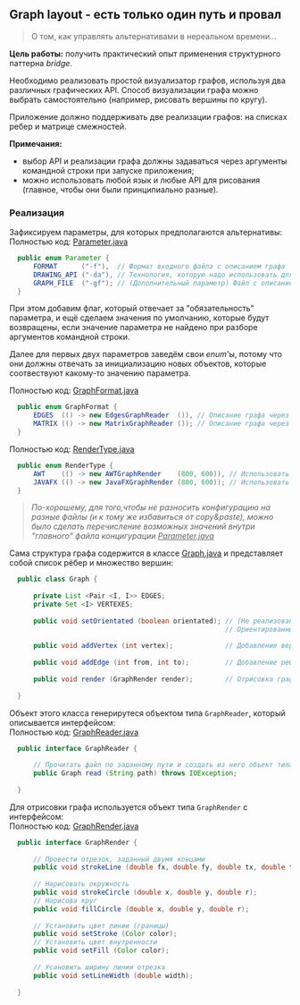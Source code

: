 ## Graph layout - есть только один путь и провал
> О том, как управлять альтернативами в нереальном времени...

**Цель работы:** получить практический опыт применения структурного паттерна _bridge_.

Необходимо реализовать простой визуализатор графов, используя два различных графических API. 
Способ визуализации графа можно выбрать самостоятельно (например, рисовать вершины по кругу).

Приложение должно поддерживать две реализации графов: на списках ребер и матрице смежностей.

**Примечания:**
* выбор API и реализации графа должны задаваться через аргументы командной строки при запуске приложения;
* можно использовать любой язык и любые API для рисования (главное, чтобы они были принципиально разные).

### Реализация

Зафиксируем параметры, для которых предполагаются альтернативы:  
Полностью код: [Parameter.java](src/main/java/ru/shemplo/graphlay/io/Parameter.java)
```java
  public enum Parameter {
      FORMAT      ("-f"),  // Формат входного файла с описанием графа
      DRAWING_API ("-da"), // Технология, которую надо использовать для рендеринга графа
      GRAPH_FILE  ("-gf"); // (Дополнительный параметр) Файл с описанием графа
  }
```
При этом добавим флаг, который отвечает за "обязательность" параметра, 
и ещё сделаем значения по умолчанию, которые будут возвращены, 
если значение параметра не найдено при разборе аргументов командной строки.

Далее для первых двух параметров заведём свои _enum_'ы, 
потому что они должны отвечать за инициализацию новых объектов, 
которые соотвествуют какому-то значению параметра.

Полностью код: [GraphFormat.java](src/main/java/ru/shemplo/graphlay/GraphFormat.java)
```java
  public enum GraphFormat {
      EDGES  (() -> new EdgesGraphReader  ()), // Описание графа через список рёбер
      MATRIX (() -> new MatrixGraphReader ()); // Описание графа через матрицу смежности
  }
```

Полностью код: [RenderType.java](src/main/java/ru/shemplo/graphlay/RenderType.java)
```java
  public enum RenderType {
      AWT    (() -> new AWTGraphRender    (800, 600)), // Использовать Java Swing (и java.awt.Canvas) для отрисовки
      JAVAFX (() -> new JavaFXGraphRender (800, 600)); // Использовать JavaFX для отрисовки графа
  }
```
> _По-хорошему, для того,чтобы не разносить конфигурацию на разные файлы (и к тому же избавиться от copy&paste),
можно было сделать перечисление возможных значений внутри "главного" файла концигурации <u>Parameter.java</u>_

Сама структура графа содержится в классе 
[Graph.java](src/main/java/ru/shemplo/graphlay/graph/Graph.java)
и представляет собой список рёбер и множество вершин:
```java
  public class Graph {
      
      private List <Pair <I, I>> EDGES;
      private Set <I> VERTEXES;
      
      public void setOrientated (boolean orientated); // (Не реализовано в полной мере) 
                                                      // Ориентированный / неориентированный граф
      
      public void addVertex (int vertex);             // Добавление вершины в граф
      
      public void addEdge (int from, int to);         // Добавление ребра в граф
      
      public void render (GraphRender render);        // Отрисовка графа на канве
      
  }
```

Объект этого класса генерирутеся объектом типа `GraphReader`, который описывается интерфейсом:  
Полностью код: [GraphReader.java](src/main/java/ru/shemplo/graphlay/io/GraphReader.java)
```java
  public interface GraphReader {
  
      // Прочитать файл по заданному пути и создать из него объект типа Graph
      public Graph read (String path) throws IOException;
  
  }
```

Для отрисовки графа используется объект типа `GraphRender` с интерфейсом:  
Полностью код: [GraphRender.java](src/main/java/ru/shemplo/graphlay/gfx/GraphRender.java)
```java
  public interface GraphRender {
      
      // Провести отрезок, заданный двумя концами
      public void strokeLine (double fx, double fy, double tx, double ty);
    
      // Нарисовать окружность
      public void strokeCircle (double x, double y, double r);
      // Нарисова круг
      public void fillCircle (double x, double y, double r);
    
      // Установить цвет линии (границы)
      public void setStroke (Color color);
      // Установить цвет внутренности
      public void setFill (Color color);
    
      // Усановить ширину линии отрезка
      public void setLineWidth (double width);
    
  }
```
